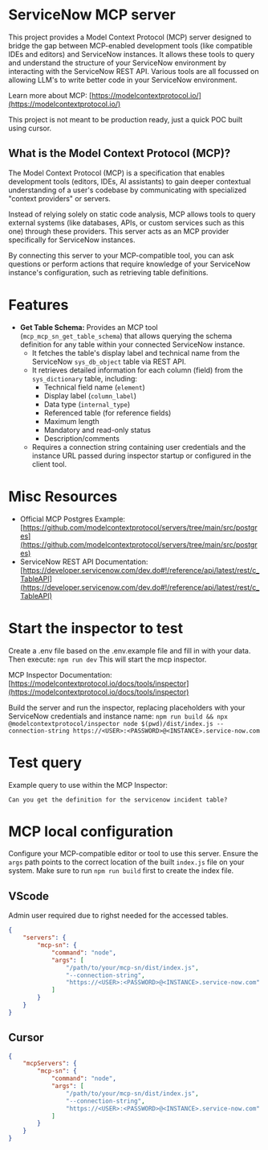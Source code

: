 # ServiceNow MCP server

This project provides a Model Context Protocol (MCP) server designed to bridge the gap between MCP-enabled development tools (like compatible IDEs and editors) and ServiceNow instances.
It allows these tools to query and understand the structure of your ServiceNow environment by interacting with the ServiceNow REST API.
Various tools are all focussed on allowing LLM's to write better code in your ServiceNow environment.

Learn more about MCP: [https://modelcontextprotocol.io/](https://modelcontextprotocol.io/)

This project is not meant to be production ready, just a quick POC built using cursor.




## What is the Model Context Protocol (MCP)?

The Model Context Protocol (MCP) is a specification that enables development tools (editors, IDEs, AI assistants) to gain deeper contextual understanding of a user's codebase by communicating with specialized "context providers" or servers.

Instead of relying solely on static code analysis, MCP allows tools to query external systems (like databases, APIs, or custom services such as this one) through these providers. This server acts as an MCP provider specifically for ServiceNow instances.

By connecting this server to your MCP-compatible tool, you can ask questions or perform actions that require knowledge of your ServiceNow instance's configuration, such as retrieving table definitions.

# Features

*   **Get Table Schema:** Provides an MCP tool (`mcp_mcp_sn_get_table_schema`) that allows querying the schema definition for any table within your connected ServiceNow instance.
    *   It fetches the table's display label and technical name from the ServiceNow `sys_db_object` table via REST API.
    *   It retrieves detailed information for each column (field) from the `sys_dictionary` table, including:
        *   Technical field name (`element`)
        *   Display label (`column_label`)
        *   Data type (`internal_type`)
        *   Referenced table (for reference fields)
        *   Maximum length
        *   Mandatory and read-only status
        *   Description/comments
    *   Requires a connection string containing user credentials and the instance URL passed during inspector startup or configured in the client tool.

# Misc Resources

*   Official MCP Postgres Example: [https://github.com/modelcontextprotocol/servers/tree/main/src/postgres](https://github.com/modelcontextprotocol/servers/tree/main/src/postgres)
*   ServiceNow REST API Documentation: [https://developer.servicenow.com/dev.do#!/reference/api/latest/rest/c_TableAPI](https://developer.servicenow.com/dev.do#!/reference/api/latest/rest/c_TableAPI)


# Start the inspector to test
Create a .env file based on the .env.example file and fill in with your data.
Then execute:
`npm run dev`
This will start the mcp inspector.


MCP Inspector Documentation: [https://modelcontextprotocol.io/docs/tools/inspector](https://modelcontextprotocol.io/docs/tools/inspector)

Build the server and run the inspector, replacing placeholders with your ServiceNow credentials and instance name:
`npm run build && npx @modelcontextprotocol/inspector node $(pwd)/dist/index.js --connection-string https://<USER>:<PASSWORD>@<INSTANCE>.service-now.com`


# Test query
Example query to use within the MCP Inspector:
```text
Can you get the definition for the servicenow incident table?
```


# MCP local configuration
Configure your MCP-compatible editor or tool to use this server. Ensure the `args` path points to the correct location of the built `index.js` file on your system.
Make sure to run `npm run build` first to create the index file.

## VScode
Admin user required due to righst needed for the accessed tables.

```json
{
    "servers": {
        "mcp-sn": {
            "command": "node",
            "args": [
                "/path/to/your/mcp-sn/dist/index.js",
                "--connection-string",
                "https://<USER>:<PASSWORD>@<INSTANCE>.service-now.com"
            ]
        }
    }
}
```

## Cursor

```json
{
    "mcpServers": {
        "mcp-sn": {
            "command": "node",
            "args": [
                "/path/to/your/mcp-sn/dist/index.js",
                "--connection-string",
                "https://<USER>:<PASSWORD>@<INSTANCE>.service-now.com"
            ]
        }
    }
}
```